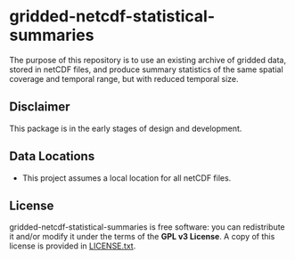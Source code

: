 # gridded-netcdf-statistical-summaries
The purpose of this repository is to use an existing archive of gridded data, stored in netCDF files, and produce summary statistics of the same spatial coverage and temporal range, but with reduced temporal size.

## Disclaimer
This package is in the early stages of design and development.

## Data Locations
- This project assumes a local location for all netCDF files.

## License
gridded-netcdf-statistical-summaries is free software: you can redistribute it and/or modify it under the terms of the **GPL v3 License**. A copy of this license is provided in [LICENSE.txt](https://github.com/wckoeppen/gridded-netcdf-statistical-summaries/blob/master/LICENSE.txt).